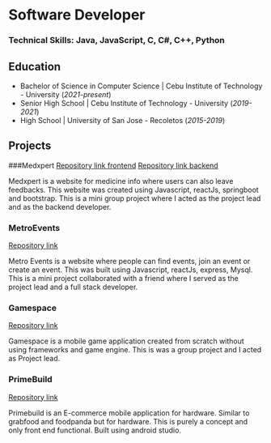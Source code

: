 # Software Developer

### Technical Skills: Java, JavaScript, C, C#, C++, Python

## Education
- Bachelor of Science in Computer Science | Cebu Institute of Technology - University (_2021-present_)
- Senior High School | Cebu Institute of Technology - University (_2019-2021_)
- High School | University of San Jose - Recoletos (_2015-2019_)

## Projects

###Medxpert
[Repository link frontend](https://github.com/SherwinSaga/Medxpert_frontend)
[Repository link backend](https://github.com/SherwinSaga/Medxpert_backend)

Medxpert is a website for medicine info where users can also leave feedbacks. This website was created using Javascript, reactJs, springboot and bootstrap.
This is a mini group project where I acted as the project lead and as the backend developer.

### MetroEvents
[Repository link](https://github.com/SherwinSaga/Metro_Eventss)

Metro Events is a website where people can find events, join an event or create an event. This was built using Javascript, reactJs, express, Mysql.
This is a mini project collaborated with a friend where I served as the project lead and a full stack developer.

### Gamespace
[Repository link](https://github.com/SherwinSaga/casazo_gamespace)

Gamespace is a mobile game application created from scratch without using frameworks and game engine. This is was a group project and I acted
as Project lead.

### PrimeBuild
[Repository link](https://github.com/SherwinSaga/PrimeBuild)

Primebuild is an E-commerce mobile application for hardware. Similar to grabfood and foodpanda but for hardware.
This is purely a concept and only front end functional. Built using android studio.

